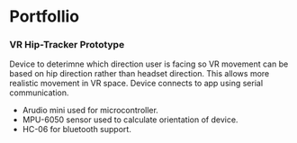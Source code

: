 # Portfollio

<h3>VR Hip-Tracker Prototype</h3>
<p>
  Device to deterimne which direction user is facing so VR movement can be based on hip direction rather than headset direction.
  This allows more realistic movement in VR space. Device connects to app using serial communication.
</p>
<ul>
  <li>Arudio mini used for microcontroller.</li>
<li>MPU-6050 sensor used to calculate orientation of device.</li>
<li>HC-06 for bluetooth support.</li>
</ul>
<p><tsrc="https://github.com/NicholasGennadyKorta/Portfollio/blob/main/VR%20hip-tracker%20Ptototype%20hardware.gif" width=200 height=200></p>

